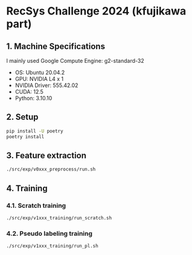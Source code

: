 # RecSys Challenge 2024 (kfujikawa part)

## 1. Machine Specifications

I mainly used Google Compute Engine: g2-standard-32

- OS: Ubuntu 20.04.2
- GPU: NVIDIA L4 x 1
- NVIDIA Driver: 555.42.02
- CUDA: 12.5
- Python: 3.10.10

## 2. Setup

```bash
pip install -U poetry
poetry install
```

## 3. Feature extraction

```bash
./src/exp/v0xxx_preprocess/run.sh
```

## 4. Training

### 4.1. Scratch training

```bash
./src/exp/v1xxx_training/run_scratch.sh
```

### 4.2. Pseudo labeling training

```bash
./src/exp/v1xxx_training/run_pl.sh
```
